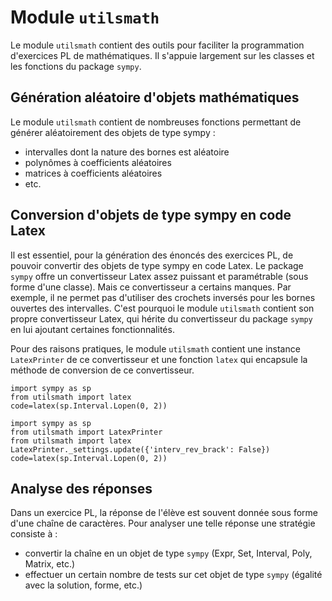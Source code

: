 # Module `utilsmath`

Le module `utilsmath` contient des outils pour faciliter la programmation d'exercices PL de mathématiques. Il s'appuie largement sur les classes et les fonctions du package `sympy`.

## Génération aléatoire d'objets mathématiques

Le module `utilsmath` contient de nombreuses fonctions permettant de générer aléatoirement des objets de type sympy :
- intervalles dont la nature des bornes est aléatoire
- polynômes à coefficients aléatoires
- matrices à coefficients aléatoires
- etc.

## Conversion d'objets de type sympy en code Latex

Il est essentiel, pour la génération des énoncés des exercices PL, de pouvoir convertir des objets de type sympy en code Latex. Le package `sympy` offre un convertisseur Latex assez puissant et paramétrable (sous forme d'une classe). Mais ce convertisseur a certains manques. Par exemple, il ne permet pas d'utiliser des crochets inversés pour les bornes ouvertes des intervalles. C'est pourquoi le module `utilsmath` contient son propre convertisseur Latex, qui hérite du convertisseur du package `sympy` en lui ajoutant certaines fonctionnalités.

Pour des raisons pratiques, le module `utilsmath` contient une instance `LatexPrinter` de ce convertisseur et une fonction `latex` qui encapsule la méthode de conversion de ce convertisseur.

~~~~
import sympy as sp
from utilsmath import latex
code=latex(sp.Interval.Lopen(0, 2))
~~~~

~~~~
import sympy as sp
from utilsmath import LatexPrinter
from utilsmath import latex
LatexPrinter._settings.update({'interv_rev_brack': False})
code=latex(sp.Interval.Lopen(0, 2))
~~~~

## Analyse des réponses

Dans un exercice PL, la réponse de l'élève est souvent donnée sous forme d'une chaîne de caractères. Pour analyser une telle réponse une stratégie consiste à :
- convertir la chaîne en un objet de type `sympy` (Expr, Set, Interval, Poly, Matrix, etc.)
- effectuer un certain nombre de tests sur cet objet de type `sympy` (égalité avec la solution, forme, etc.)
